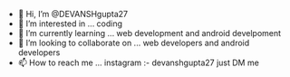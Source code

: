 - 👋 Hi, I’m @DEVANSHgupta27
- 👀 I’m interested in ... coding 
- 🌱 I’m currently learning ... web development and android develpoment
- 💞️ I’m looking to collaborate on ...  web developers and android developers
- 📫 How to reach me ... instagram :- devanshgupta27 just DM me

<!---
DEVANSHgupta27/DEVANSHgupta27 is a ✨ special ✨ repository because its `README.md` (this file) appears on your GitHub profile.
You can click the Preview link to take a look at your changes.
--->
